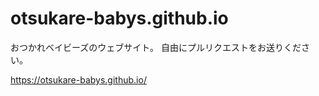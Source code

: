 # otsukare-babys.github.io
おつかれベイビーズのウェブサイト。
自由にプルリクエストをお送りください。

https://otsukare-babys.github.io/
